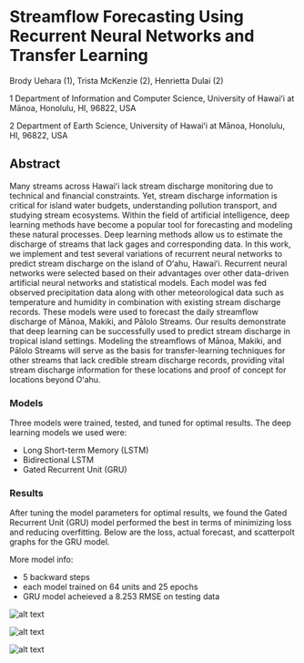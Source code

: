 # Streamflow Forecasting Using Recurrent Neural Networks and Transfer Learning

Brody Uehara (1), Trista McKenzie (2), Henrietta Dulai (2)

1 Department of Information and Computer Science, University of Hawaiʻi at Mānoa, Honolulu, HI, 96822, USA

2 Department of Earth Science, University of Hawaiʻi at Mānoa, Honolulu, HI, 96822, USA

## Abstract
Many streams across Hawaiʻi lack stream discharge monitoring due to technical and financial constraints. Yet, stream discharge information is critical for island water budgets, understanding pollution transport, and studying stream ecosystems. Within the field of artificial intelligence, deep learning methods have become a popular tool for forecasting and modeling these natural processes. Deep learning methods allow us to estimate the discharge of streams that lack gages and corresponding data. In this work, we implement and test several variations of recurrent neural networks to predict stream discharge on the island of Oʻahu, Hawaiʻi. Recurrent neural networks were selected based on their advantages over other data-driven artificial neural networks and statistical models. Each model was fed observed precipitation data along with other meteorological data such as temperature and humidity in combination with existing stream discharge records. These models were used to forecast the daily streamflow discharge of Mānoa, Makiki, and Pālolo Streams. Our results demonstrate that deep learning can be successfully used to predict stream discharge in tropical island settings. Modeling the streamflows of Mānoa, Makiki, and Pālolo Streams will serve as the basis for transfer-learning techniques for other streams that lack credible stream discharge records, providing vital stream discharge information for these locations and proof of concept for locations beyond Oʻahu. 

### Models
Three models were trained, tested, and tuned for optimal results. The deep learning models we used were:
- Long Short-term Memory (LSTM)
- Bidirectional LSTM
- Gated Recurrent Unit (GRU)

### Results
After tuning the model parameters for optimal results, we found the Gated Recurrent Unit (GRU) model performed the best in terms of minimizing loss and reducing overfitting. Below are the loss, actual forecast, and scatterpolt graphs for the GRU model. 

More model info: 
- 5 backward steps
- each model trained on 64 units and 25 epochs
- GRU model acheieved a 8.253 RMSE on testing data

![alt text](https://github.com/brodyu/streamflow-forecasting-deep-learning/blob/main/reduced_visuals/lossgraphs3.jpg)

![alt text](https://github.com/brodyu/streamflow-forecasting-deep-learning/blob/main/reduced_visuals/actual-forecastplot3.jpg)

![alt text](https://github.com/brodyu/streamflow-forecasting-deep-learning/blob/main/reduced_visuals/scatterplot3.jpg)
